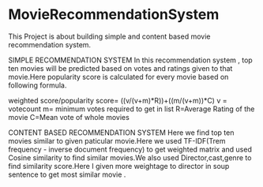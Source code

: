 # MovieRecommendationSystem
This Project is about  building simple and content based movie recommendation system.

SIMPLE RECOMMENDATION SYSTEM 
  In this recommendation system , top ten movies will be predicted based on votes and ratings given to that movie.Here popularity score is calculated for every movie based on 
  following formula. 
  
  weighted score/popularity score= ((v/(v+m)*R))+((m/(v+m))*C)
  v = votecount
  m= minimum votes required to get in list
  R=Average Rating of the movie
  C=Mean vote of whole movies 
  
  
CONTENT BASED RECOMMENDATION SYSTEM
 Here we find top ten movies similar to given paticular movie.Here we used TF-IDF(Trem frequency  - inverse document frequency) to get weighted matrix and used Cosine similarity
 to find similar movies.We also used Director,cast,genre to find similarity score.Here I given more weightage to director in soup sentence to get most similar movie .
 
